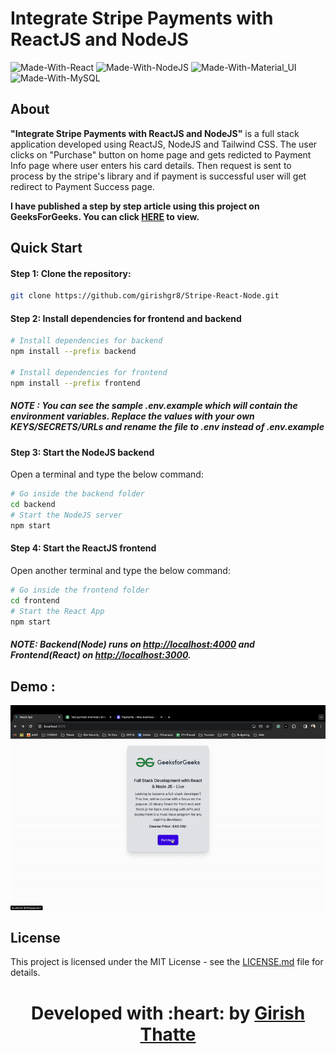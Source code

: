 # Integrate Stripe Payments with ReactJS and NodeJS

![Made-With-React](https://img.shields.io/badge/Made_with-React-informational?style=for-the-badge&logo=react) ![Made-With-NodeJS](https://img.shields.io/badge/Made_with-NodeJS-informational?style=for-the-badge&logo=nodedotjs) ![Made-With-Material_UI](https://img.shields.io/badge/Made_with-Tailwind_CSS-informational?style=for-the-badge&logo=tailwindcss) ![Made-With-MySQL](https://img.shields.io/badge/Made_with-MySQL-informational?style=for-the-badge&logo=mysql)

## About

**"Integrate Stripe Payments with ReactJS and NodeJS"** is a full stack application developed using ReactJS, NodeJS and Tailwind CSS. The user clicks on "Purchase" button on home page and gets redicted to Payment Info page where user enters his card details. Then request is sent to process by the stripe's library and if payment is successful user will get redirect to Payment Success page.

**I have published a step by step article using this project on GeeksForGeeks. You can click [HERE](https://www.geeksforgeeks.org/how-to-integrate-stripe-payments-in-react-app-using-express/ "Article Link") to view.**

## Quick Start

#### Step 1: Clone the repository:

```bash
git clone https://github.com/girishgr8/Stripe-React-Node.git
```

#### Step 2: Install dependencies for frontend and backend

```bash
# Install dependencies for backend
npm install --prefix backend

# Install dependencies for frontend
npm install --prefix frontend
```

##### **NOTE** : You can see the sample .env.example which will contain the environment variables. Replace the values with your own KEYS/SECRETS/URLs and rename the file to .env instead of .env.example

#### Step 3: Start the NodeJS backend

Open a terminal and type the below command:

```bash
# Go inside the backend folder
cd backend
# Start the NodeJS server
npm start
```

#### Step 4: Start the ReactJS frontend

Open another terminal and type the below command:

```bash
# Go inside the frontend folder
cd frontend
# Start the React App
npm start
```

##### NOTE: Backend(Node) runs on [http://localhost:4000](http://localhost:4000 "NodeJS Backend") and Frontend(React) on [http://localhost:3000](http://localhost:3000 "ReactJS Frontend").

## Demo :

![Demo](https://github.com/girishgr8/Stripe-React-Node/blob/main/demo.gif)

## License

This project is licensed under the MIT License - see the [LICENSE.md](https://github.com/girishgr8/Stripe-React-Node/blob/main/LICENSE "LICENSE") file for details.

<h1 align="center"><b>Developed with :heart: by <a href="https://girishgr8.github.io/" target="_blank">Girish Thatte</a></b></h1>
